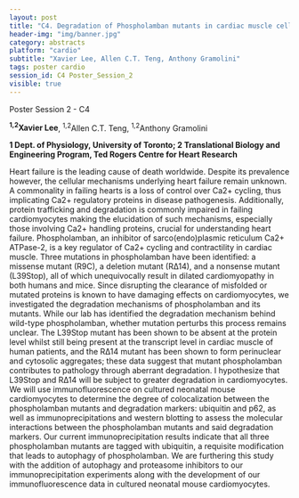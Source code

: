 ```yaml
---
layout: post
title: "C4. Degradation of Phospholamban mutants in cardiac muscle cells"
header-img: "img/banner.jpg"
category: abstracts
platform: "cardio"
subtitle: "Xavier Lee, Allen C.T. Teng, Anthony Gramolini"
tags: poster cardio
session_id: C4 Poster_Session_2
visible: true
---
```

Poster Session 2 - C4

**<sup>1,2</sup>Xavier Lee**, <sup>1,2</sup>Allen C.T. Teng, <sup>1,2</sup>Anthony Gramolini

__1 Dept. of Physiology, University of Toronto; 2 Translational Biology and Engineering Program, Ted Rogers Centre for Heart Research__

Heart failure is the leading cause of death worldwide.  Despite its prevalence however, the cellular mechanisms underlying heart failure remain unknown. A commonality in failing hearts is a loss of control over Ca2+ cycling, thus implicating Ca2+ regulatory proteins in disease pathogenesis. Additionally, protein trafficking and degradation is commonly impaired in failing cardiomyocytes making the elucidation of such mechanisms, especially those involving Ca2+ handling proteins, crucial for understanding heart failure. Phospholamban, an inhibitor of sarco(endo)plasmic reticulum Ca2+ ATPase-2, is a key regulator of Ca2+ cycling and contractility in cardiac muscle. Three mutations in phospholamban have been identified: a missense mutant (R9C), a deletion mutant (R∆14), and a nonsense mutant (L39Stop), all of which unequivocally result in dilated cardiomyopathy in both humans and mice. Since disrupting the clearance of misfolded or mutated proteins is known to have damaging effects on cardiomyocytes, we investigated the degradation mechanisms of phospholamban and its mutants. While our lab has identified the degradation mechanism behind wild-type phospholamban, whether mutation perturbs this process remains unclear. The L39Stop mutant has been shown to be absent at the protein level whilst still being present at the transcript level in cardiac muscle of human patients, and the R∆14 mutant has been shown to form perinuclear and cytosolic aggregates; these data suggest that mutant phospholamban contributes to pathology through aberrant degradation.  I hypothesize that L39Stop and R∆14 will be subject to greater degradation in cardiomyocytes.  We will use immunofluorescence on cultured neonatal mouse cardiomyocytes to determine the degree of colocalization between the phospholamban mutants and degradation markers: ubiquitin and p62, as well as immunoprecipitations and western blotting to assess the molecular interactions between the phospholamban mutants and said degradation markers. Our current immunoprecipitation results indicate that all three phospholamban mutants are tagged with ubiquitin, a requisite modification that leads to autophagy of phospholamban. We are furthering this study with the addition of autophagy and proteasome inhibitors to our immunoprecipitation experiments along with the development of our immunofluorescence data in cultured neonatal mouse cardiomyocytes.